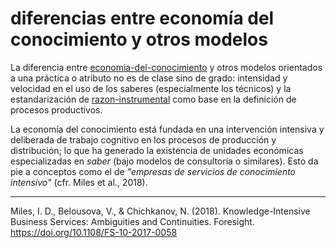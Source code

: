 # diferencias entre economía del conocimiento y otros modelos

La diferencia entre [economia-del-conocimiento](economia-del-conocimiento.md) y otros modelos orientados a una práctica o atributo no es de clase sino de grado: intensidad y velocidad en el uso de los saberes (especialmente los técnicos) y la estandarización de [razon-instrumental](razon-instrumental.md) como base en la definición de procesos productivos.

La economía del conocimiento está fundada en una intervención intensiva y deliberada de trabajo cognitivo en los procesos de producción y distribución; lo que ha generado la existencia de unidades económicas especializadas en *saber* (bajo modelos de consultoría o similares). Esto da pie a conceptos como el de *"empresas de servicios de conocimiento intensivo"* (cfr. Miles et al., 2018).

---

Miles, I. D., Belousova, V., & Chichkanov, N. (2018). Knowledge-Intensive Business Services: Ambiguities and Continuities. Foresight. https://doi.org/10.1108/FS-10-2017-0058
